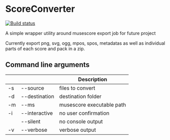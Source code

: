 # ScoreConverter

[![Build status](https://ci.appveyor.com/api/projects/status/0t8nlc820l0pt48v?svg=true)](https://ci.appveyor.com/project/Manu404/scoreconverter)

A simple wrapper utility around musescore export job for future project

Currently export png, svg, ogg, mpos, spos, metadatas as well as individual parts of each score and pack in a zip.

## Command line arguments  

|    |               | Description               |
|----|---------------|---------------------------|
| -s | --source      | files to convert          |
| -d | --destination | destination folder        |
| -m | --ms          | musescore executable path |
| -i | --interactive | no user confirmation      |
|    | --silent      | no console output         |
| -v | --verbose     | verbose output            |
